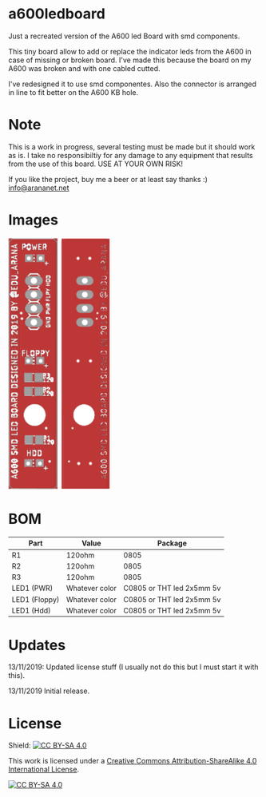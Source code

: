 # a600ledboard

Just a recreated version of the A600 led Board with smd components.

This tiny board allow to add or replace the indicator leds from the A600 in case of missing or broken board. I've made this because the board on my A600 was broken and with one cabled cutted.

I've redesigned it to use smd componentes. Also the connector is arranged in line to fit better on the A600 KB hole.

# Note

This is a work in progress, several testing must be made but it should work as is. I take no responsibiltiy for any damage to any equipment that results from the use of this board. USE AT YOUR OWN RISK!

If you like the project, buy me a beer or at least say thanks :) info@arananet.net


# Images

<img src="https://github.com/arananet/a600ledboard/blob/master/images/top.png?raw=true" width="100">
<img src="https://github.com/arananet/a600ledboard/blob/master/images/bottom.png?raw=true" width="100">

# BOM 

| Part            | Value                   | Package                        |
| --------------- | ----------------------- | ------------------------------ |      
|  R1             | 120ohm                  | 0805                           |
|  R2             | 120ohm                  | 0805                           |
|  R3             | 120ohm                  | 0805                           |
|  LED1 (PWR)     | Whatever color          | C0805 or THT led 2x5mm 5v      |
|  LED1 (Floppy)  | Whatever color          | C0805 or THT led 2x5mm 5v      |
|  LED1 (Hdd)     | Whatever color          | C0805 or THT led 2x5mm 5v      |

# Updates

13/11/2019: Updated license stuff (I usually not do this but I must start it with this).

13/11/2019 Initial release.

# License

Shield: [![CC BY-SA 4.0][cc-by-sa-shield]][cc-by-sa]

This work is licensed under a [Creative Commons Attribution-ShareAlike 4.0
International License][cc-by-sa].

[![CC BY-SA 4.0][cc-by-sa-image]][cc-by-sa]

[cc-by-sa]: http://creativecommons.org/licenses/by-sa/4.0/
[cc-by-sa-image]: https://licensebuttons.net/l/by-sa/4.0/88x31.png
[cc-by-sa-shield]: https://img.shields.io/badge/License-CC%20BY--SA%204.0-lightgrey.svg
